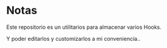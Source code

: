 # Notas

Este repositorio es un utilitarios para almacenar varios Hooks.

Y poder editarlos y customizarlos a mi conveniencia..